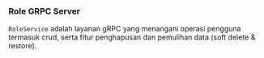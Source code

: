 ### Role GRPC Server
``RoleService`` adalah layanan gRPC yang menangani operasi pengguna termasuk crud,  serta fitur penghapusan dan pemulihan data (soft delete & restore).